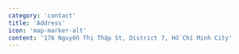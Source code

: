 ```yaml
---
category: 'contact'
title: 'Address'
icon: 'map-marker-alt'
content: '176 Nguyễn Thị Thập St, District 7, Hồ Chí Minh City'
---
```

